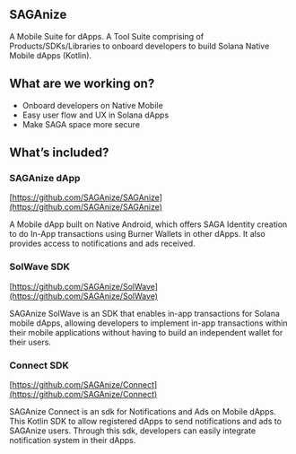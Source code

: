 ## SAGAnize

A Mobile Suite for dApps. A Tool Suite comprising of Products/SDKs/Libraries to onboard developers to build Solana Native Mobile dApps (Kotlin). 

## What are we working on?

- Onboard developers on Native Mobile
- Easy user flow and UX in Solana dApps
- Make SAGA space more secure

## What’s included?

### SAGAnize dApp

[https://github.com/SAGAnize/SAGAnize](https://github.com/SAGAnize/SAGAnize)

A Mobile dApp built on Native Android, which offers SAGA Identity creation to do In-App transactions using Burner Wallets in other dApps. It also provides access to notifications and ads received. 

### SolWave SDK

[https://github.com/SAGAnize/SolWave](https://github.com/SAGAnize/SolWave)

SAGAnize SolWave is an SDK that enables in-app transactions for Solana mobile dApps, allowing developers to implement in-app transactions within their mobile applications without having to build an independent wallet for their users.

### Connect SDK

[https://github.com/SAGAnize/Connect](https://github.com/SAGAnize/Connect)

SAGAnize Connect is an sdk for Notifications and Ads on Mobile dApps. This Kotlin SDK to allow registered dApps to send notifications and ads to SAGAnize users. Through this sdk, developers can easily integrate notification system in their dApps.
